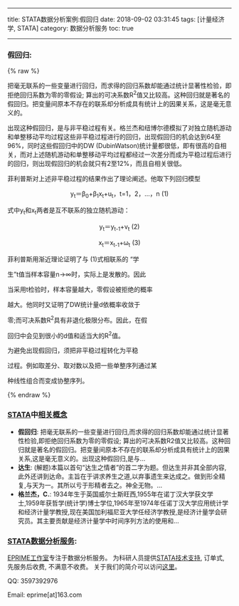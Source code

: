 
---
title: STATA数据分析案例:假回归
date: 2018-09-02 03:31:45
tags: [计量经济学, STATA]
category: 数据分析服务
toc: true

---



<span></span>
<!-- more -->



### 假回归:

{% raw %}
<div class="p1">把毫无联系的一些变量进行回归，而求得的回归系数却能通过统计显著性检验，即拒绝回归系数为零的零假设; 算出的可决系数R<sup>2</sup>值又比较高。这种回归就是著名的假回归。把变量间原本不存在的联系却分析成具有统计上的因果关系，这是毫无意义的。
<p>出现这种假回归，是与非平稳过程有关。格兰杰和纽博尔德模拟了对独立随机游动和单整移动平均过程这些非平稳过程进行的回归，出现假回归的机会达到64至96%，同时这些假回归中的DW (DubinWatson)统计量都很低，即有很高的自相关，而对上述随机游动和单整移动平均过程都经过一次差分而成为平稳过程后进行的回归，则出现假回归的机会就只有2至12%，而且自相关很低。
</p><p>菲利普斯对上述非平稳过程的结果作出了理论阐述。他取下列回归模型
</p><p></p><p align="center">y<sub>t</sub>＝β<sub>0</sub>+β<sub>1</sub>x<sub>t</sub>+u<sub>t</sub>，t=1，2，…，n (1)</p>
式中y<sub>t</sub>和x<sub>t</sub>两者是互不联系的独立随机游动：
<p></p><p align="center">y<sub>t</sub>＝y<sub>t-1</sub>+v<sub>t</sub> (2)</p>
<p align="center">x<sub>t</sub>＝x<sub>t-1</sub>+ω<sub>t</sub> (3)</p>
菲利普斯用渐近理论证明了与 (1)式相联系的 “学
生”t值当样本容量n→∞时，实际上是发散的。因此
当采用t检验时，样本容量越大，零假设被拒绝的概率
越大。他同时又证明了DW统计量d依概率收敛于
零;而可决系数R<sup>2</sup>具有非退化极限分布。因此，在假
回归中会见到很小的d值和适当大的R<sup>2</sup>值。
<p>为避免出现假回归，须把非平稳过程转化为平稳
过程。例如取差分、取对数以及把一些单整序列通过某
种线性组合而变成协整序列。</p></div>
{% endraw %}



### [STATA](/tags/STATA/)中[相关概念](/categories/数据分析服务)

- **假回归**: 把毫无联系的一些变量进行回归,而求得的回归系数却能通过统计显著性检验,即拒绝回归系数为零的零假设; 算出的可决系数R2值又比较高。这种回归就是著名的假回归。把变量间原本不存在的联系却分析成具有统计上的因果关系,这是毫无意义的。出现这种假回归,是与...
- **达生**: (解题)本篇以首句“达生之情者”的首二字为题。但达生并非其全部内容,此外还讲到达命。主旨在于讲求养生之道,以弃事遗生来达成之。做到形全精复,与天为一。其所以亏于形精者去之。神全无物。...
- **格兰杰，C.**: 1934年生于英国威尔士斯旺西,1955年在诺丁汉大学获文学士,1959年获哲学(统计学)博士学位,1965年至1974年任诺丁汉大学应用统计学和经济计量学教授,现在美国加利福尼亚大学任经济学教授,是经济计量学会研究员。其主要贡献是经济计量学中时间序列方法的使用和...




### [STATA](/tags/STATA/)[数据分析服务](/categories/数据分析服务/):
[EPRIME工作室](http://eprime.cn/)专注于数据分析服务。
为科研人员提供[STATA技术支持](http://eprime.cn/2018/08/18/EPRIME工作室STATA代做服务详情/), 订单式, 先服务后收费, 不满意不收费。
关于我们的简介可以访问[这里](http://eprime.cn/2018/08/17/关于EPRIME工作室/)。

QQ: 3597392976

Email: eprime[at]163.com


